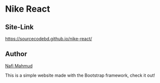 # Nike React
## Site-Link
https://sourcecodebd.github.io/nike-react/

## Author 
[Nafi Mahmud][author]

[author]: https://sourcecodebd.github.io/nafi.com/
This is a simple website made with the Bootstrap framework, check it out!
